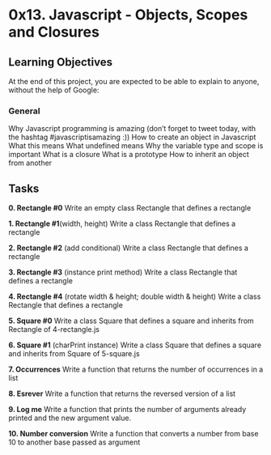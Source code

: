 # 0x13. Javascript - Objects, Scopes and Closures

## Learning Objectives

At the end of this project, you are expected to be able to explain to anyone, without the help of Google:

### General

Why Javascript programming is amazing (don’t forget to tweet today, with the hashtag #javascriptisamazing :))
How to create an object in Javascript
What this means
What undefined means
Why the variable type and scope is important
What is a closure
What is a prototype
How to inherit an object from another

## Tasks

**0. Rectangle #0**
Write an empty class Rectangle that defines a rectangle

**1. Rectangle #1**(width, height)
Write a class Rectangle that defines a rectangle

**2. Rectangle #2** (add conditional)
Write a class Rectangle that defines a rectangle

**3. Rectangle #3** (instance print method)
Write a class Rectangle that defines a rectangle

**4. Rectangle #4** (rotate width & height; double width & height)
Write a class Rectangle that defines a rectangle

**5. Square #0**
Write a class Square that defines a square and inherits from Rectangle of 4-rectangle.js

**6. Square #1** (charPrint instance)
Write a class Square that defines a square and inherits from Square of 5-square.js

**7. Occurrences**
Write a function that returns the number of occurrences in a list

**8. Esrever**
Write a function that returns the reversed version of a list

**9. Log me**
Write a function that prints the number of arguments already printed and the new argument value.

**10. Number conversion**
Write a function that converts a number from base 10 to another base passed as argument
